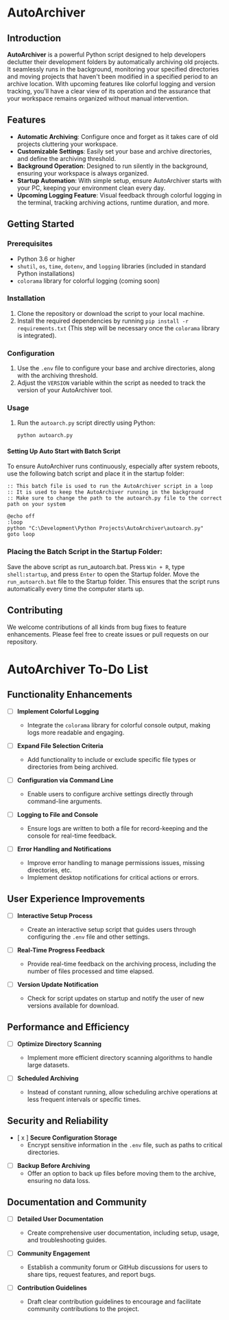 # AutoArchiver

## Introduction

**AutoArchiver** is a powerful Python script designed to help developers declutter their development folders by automatically archiving old projects. It seamlessly runs in the background, monitoring your specified directories and moving projects that haven't been modified in a specified period to an archive location. With upcoming features like colorful logging and version tracking, you'll have a clear view of its operation and the assurance that your workspace remains organized without manual intervention.

## Features

- **Automatic Archiving**: Configure once and forget as it takes care of old projects cluttering your workspace.
- **Customizable Settings**: Easily set your base and archive directories, and define the archiving threshold.
- **Background Operation**: Designed to run silently in the background, ensuring your workspace is always organized.
- **Startup Automation**: With simple setup, ensure AutoArchiver starts with your PC, keeping your environment clean every day.
- **Upcoming Logging Feature**: Visual feedback through colorful logging in the terminal, tracking archiving actions, runtime duration, and more.

## Getting Started

### Prerequisites

- Python 3.6 or higher
- `shutil`, `os`, `time`, `dotenv`, and `logging` libraries (included in standard Python installations)
- `colorama` library for colorful logging (coming soon)

### Installation

1. Clone the repository or download the script to your local machine.
2. Install the required dependencies by running `pip install -r requirements.txt` (This step will be necessary once the `colorama` library is integrated).

### Configuration

1. Use the `.env` file to configure your base and archive directories, along with the archiving threshold.
2. Adjust the `VERSION` variable within the script as needed to track the version of your AutoArchiver tool.

### Usage

1. Run the `autoarch.py` script directly using Python:

    ```bash
    python autoarch.py
    ```

#### Setting Up Auto Start with Batch Script

To ensure AutoArchiver runs continuously, especially after system reboots, use the following batch script and place it in the startup folder:

```batch
:: This batch file is used to run the AutoArchiver script in a loop
:: It is used to keep the AutoArchiver running in the background
:: Make sure to change the path to the autoarch.py file to the correct path on your system

@echo off
:loop
python "C:\Development\Python Projects\AutoArchiver\autoarch.py"
goto loop
```

### Placing the Batch Script in the Startup Folder:

Save the above script as run_autoarch.bat.
Press ``Win + R``, type ``shell:startup``, and press ``Enter`` to open the Startup folder.
Move the ``run_autoarch.bat`` file to the Startup folder. This ensures that the 
script runs automatically every time the computer starts up.

## Contributing
We welcome contributions of all kinds from bug fixes to feature enhancements. Please feel free to create issues or pull requests on our repository.

# AutoArchiver To-Do List

## Functionality Enhancements

- [ ] **Implement Colorful Logging**
  - Integrate the `colorama` library for colorful console output, making logs more readable and engaging.

- [ ] **Expand File Selection Criteria**
  - Add functionality to include or exclude specific file types or directories from being archived.

- [ ] **Configuration via Command Line**
  - Enable users to configure archive settings directly through command-line arguments.

- [ ] **Logging to File and Console**
  - Ensure logs are written to both a file for record-keeping and the console for real-time feedback.

- [ ] **Error Handling and Notifications**
  - Improve error handling to manage permissions issues, missing directories, etc.
  - Implement desktop notifications for critical actions or errors.

## User Experience Improvements

- [ ] **Interactive Setup Process**
  - Create an interactive setup script that guides users through configuring the `.env` file and other settings.

- [ ] **Real-Time Progress Feedback**
  - Provide real-time feedback on the archiving process, including the number of files processed and time elapsed.

- [ ] **Version Update Notification**
  - Check for script updates on startup and notify the user of new versions available for download.

## Performance and Efficiency

- [ ] **Optimize Directory Scanning**
  - Implement more efficient directory scanning algorithms to handle large datasets.

- [ ] **Scheduled Archiving**
  - Instead of constant running, allow scheduling archive operations at less frequent intervals or specific times.

## Security and Reliability

- [ x ] **Secure Configuration Storage**
  - Encrypt sensitive information in the `.env` file, such as paths to critical directories.

- [ ] **Backup Before Archiving**
  - Offer an option to back up files before moving them to the archive, ensuring no data loss.

## Documentation and Community

- [ ] **Detailed User Documentation**
  - Create comprehensive user documentation, including setup, usage, and troubleshooting guides.

- [ ] **Community Engagement**
  - Establish a community forum or GitHub discussions for users to share tips, request features, and report bugs.

- [ ] **Contribution Guidelines**
  - Draft clear contribution guidelines to encourage and facilitate community contributions to the project.

